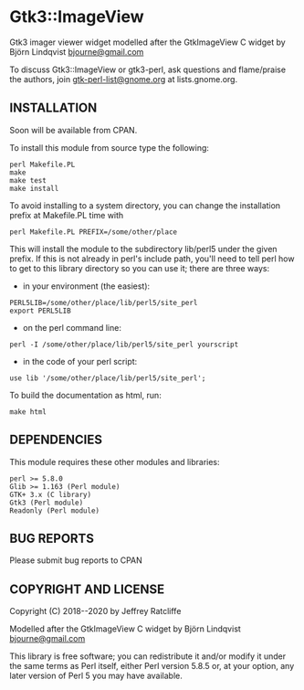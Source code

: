 # Gtk3::ImageView

Gtk3 imager viewer widget modelled after the GtkImageView C widget by Björn
Lindqvist <bjourne@gmail.com>

To discuss Gtk3::ImageView or gtk3-perl, ask questions and flame/praise the
authors, join gtk-perl-list@gnome.org at lists.gnome.org.

## INSTALLATION

Soon will be available from CPAN.

To install this module from source type the following:

```shell
perl Makefile.PL
make
make test
make install
```

To avoid installing to a system directory, you can change the installation
prefix at Makefile.PL time with

```shell
perl Makefile.PL PREFIX=/some/other/place
```

This will install the module to the subdirectory lib/perl5 under the given
prefix.  If this is not already in perl's include path, you'll need to tell
perl how to get to this library directory so you can use it; there are three
ways:

* in your environment (the easiest):

```shell
PERL5LIB=/some/other/place/lib/perl5/site_perl
export PERL5LIB
```

* on the perl command line:

```shell
perl -I /some/other/place/lib/perl5/site_perl yourscript
```

* in the code of your perl script:

```shell
use lib '/some/other/place/lib/perl5/site_perl';
```

To build the documentation as html, run:

```shell
make html
```

## DEPENDENCIES

This module requires these other modules and libraries:

    perl >= 5.8.0
    Glib >= 1.163 (Perl module)
    GTK+ 3.x (C library)
    Gtk3 (Perl module)
    Readonly (Perl module)

## BUG REPORTS

Please submit bug reports to CPAN

## COPYRIGHT AND LICENSE

Copyright (C) 2018--2020 by Jeffrey Ratcliffe

Modelled after the GtkImageView C widget by Björn Lindqvist <bjourne@gmail.com>

This library is free software; you can redistribute it and/or modify
it under the same terms as Perl itself, either Perl version 5.8.5 or,
at your option, any later version of Perl 5 you may have available.
